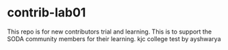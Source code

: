 # contrib-lab01
This repo is for new contributors trial and learning. This is to support the SODA community members for their learning. kjc college
test by ayshwarya
